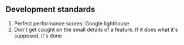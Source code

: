 ## Development standards

1. Perfect performance scores: Google lighthouse
2. Don't get caught on the small details of a feature. If it does what it's supposed, it's done
